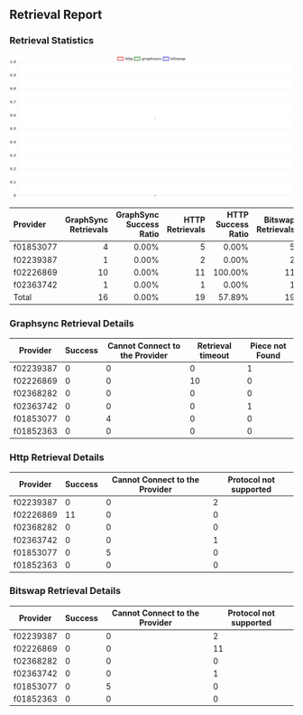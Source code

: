 ## Retrieval Report
### Retrieval Statistics
<img src="https://raw.githubusercontent.com/data-preservation-programs/filplus-checker-assets/main/filecoin-project/filecoin-plus-large-datasets/issues/2128/1692820180645.png"/>

| Provider  | GraphSync Retrievals | GraphSync Success Ratio | HTTP Retrievals | HTTP Success Ratio | Bitswap Retrievals | Bitswap Success Ratio |
| :-------- | -------------------: | ----------------------: | --------------: | -----------------: | -----------------: | --------------------: |
| f01853077 |                    4 |                   0.00% |               5 |              0.00% |                  5 |                 0.00% |
| f02239387 |                    1 |                   0.00% |               2 |              0.00% |                  2 |                 0.00% |
| f02226869 |                   10 |                   0.00% |              11 |            100.00% |                 11 |                 0.00% |
| f02363742 |                    1 |                   0.00% |               1 |              0.00% |                  1 |                 0.00% |
| Total     |                   16 |                   0.00% |              19 |             57.89% |                 19 |                 0.00% |

### Graphsync Retrieval Details
| Provider  | Success | Cannot Connect to the Provider | Retrieval timeout | Piece not Found |
| --------- | ------- | ------------------------------ | ----------------- | --------------- |
| f02239387 | 0       | 0                              | 0                 | 1               |
| f02226869 | 0       | 0                              | 10                | 0               |
| f02368282 | 0       | 0                              | 0                 | 0               |
| f02363742 | 0       | 0                              | 0                 | 1               |
| f01853077 | 0       | 4                              | 0                 | 0               |
| f01852363 | 0       | 0                              | 0                 | 0               |

### Http Retrieval Details
| Provider  | Success | Cannot Connect to the Provider | Protocol not supported |
| --------- | ------- | ------------------------------ | ---------------------- |
| f02239387 | 0       | 0                              | 2                      |
| f02226869 | 11      | 0                              | 0                      |
| f02368282 | 0       | 0                              | 0                      |
| f02363742 | 0       | 0                              | 1                      |
| f01853077 | 0       | 5                              | 0                      |
| f01852363 | 0       | 0                              | 0                      |

### Bitswap Retrieval Details
| Provider  | Success | Cannot Connect to the Provider | Protocol not supported |
| --------- | ------- | ------------------------------ | ---------------------- |
| f02239387 | 0       | 0                              | 2                      |
| f02226869 | 0       | 0                              | 11                     |
| f02368282 | 0       | 0                              | 0                      |
| f02363742 | 0       | 0                              | 1                      |
| f01853077 | 0       | 5                              | 0                      |
| f01852363 | 0       | 0                              | 0                      |
